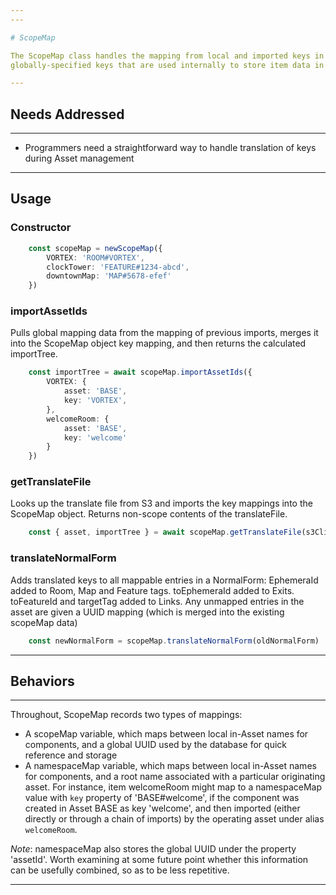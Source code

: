 ```yaml
---
---

# ScopeMap

The ScopeMap class handles the mapping from local and imported keys in an Asset to the
globally-specified keys that are used internally to store item data in the database.

---
```


## Needs Addressed

---

- Programmers need a straightforward way to handle translation of keys during Asset
management

---

## Usage

### Constructor

```ts
    const scopeMap = newScopeMap({
        VORTEX: 'ROOM#VORTEX',
        clockTower: 'FEATURE#1234-abcd',
        downtownMap: 'MAP#5678-efef'
    })
```

### importAssetIds

Pulls global mapping data from the mapping of previous imports, merges it into the ScopeMap
object key mapping, and then returns the calculated importTree.

```ts
    const importTree = await scopeMap.importAssetIds({
        VORTEX: {
            asset: 'BASE',
            key: 'VORTEX',
        },
        welcomeRoom: {
            asset: 'BASE',
            key: 'welcome'
        }
    })
```

### getTranslateFile

Looks up the translate file from S3 and imports the key mappings into the ScopeMap object.
Returns non-scope contents of the translateFile.

```ts
    const { asset, importTree } = await scopeMap.getTranslateFile(s3Client, { name: '/Player/Test/Assets/ImportTest.translate.json' })
```

### translateNormalForm

Adds translated keys to all mappable entries in a NormalForm:  EphemeraId added to Room, Map and Feature tags.
toEphemeraId added to Exits.  toFeatureId and targetTag added to Links.  Any unmapped entries in the asset are
given a UUID mapping (which is merged into the existing scopeMap data)

```ts
    const newNormalForm = scopeMap.translateNormalForm(oldNormalForm)
```

---

## Behaviors

---

Throughout, ScopeMap records two types of mappings:
- A scopeMap variable, which maps between local in-Asset names for components, and a global UUID used by the database for
quick reference and storage
- A namespaceMap variable, which maps between local in-Asset names for components, and a root name associated with a
particular originating asset.  For instance, item welcomeRoom might map to a namespaceMap value with `key` property of
'BASE#welcome', if the component was created in Asset BASE as key 'welcome', and then imported (either directly or
through a chain of imports) by the operating asset under alias `welcomeRoom`.

*Note*:  namespaceMap also stores the global UUID under the property 'assetId'.  Worth examining at some future point
whether this information can be usefully combined, so as to be less repetitive.

---
